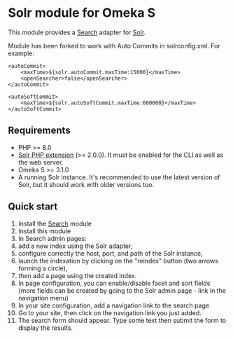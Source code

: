 # Solr module for Omeka S

This module provides a [Search](https://github.com/biblibre/omeka-s-module-Search) adapter for [Solr](https://lucene.apache.org/solr/).

Module has been forked to work with Auto Commits in solrconfig.xml. For example:

```
<autoCommit>
    <maxTime>${solr.autoCommit.maxTime:15000}</maxTime>
    <openSearcher>false</openSearcher>
</autoCommit>

<autoSoftCommit>
    <maxTime>${solr.autoSoftCommit.maxTime:600000}</maxTime>
</autoSoftCommit>
```

## Requirements

- PHP >= 8.0
- [Solr PHP extension](https://pecl.php.net/package/solr) (>= 2.0.0). It must be enabled for the CLI as well as the web server.
- Omeka S >= 3.1.0
- A running Solr instance. It's recommended to use the latest version of Solr, but it should work with older versions too.

## Quick start

1. Install the [Search] module
2. Install this module
3. In Search admin pages:
  1. add a new index using the Solr adapter,
  2. configure correctly the host, port, and path of the Solr instance,
  3. launch the indexation by clicking on the "reindex" button (two arrows forming a circle),
  4. then add a page using the created index.
  5. In page configuration, you can enable/disable facet and sort fields (more fields can be created by going to the Solr admin page - link in the navigation menu)
4. In your site configuration, add a navigation link to the search page
5. Go to your site, then click on the navigation link you just added.
6. The search form should appear. Type some text then submit the form to display the results.

[Search]: https://github.com/biblibre/omeka-s-module-Search
